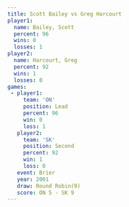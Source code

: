 ```yaml
---
title: Scott Bailey vs Greg Harcourt
player1:              
  name: Bailey, Scott 
  percent: 96         
  wins: 0             
  losses: 1           
player2:              
  name: Harcourt, Greg
  percent: 92         
  wins: 1             
  losses: 0           
games:
 - player1:        
     team: 'ON'    
     position: Lead
     percent: 96   
     win: 0        
     loss: 1       
   player2:          
     team: 'SK'      
     position: Second
     percent: 92     
     win: 1          
     loss: 0         
   event: Brier        
   year: 2001          
   draw: Round Robin(9)
   score: ON 5 - SK 9  
---
```

